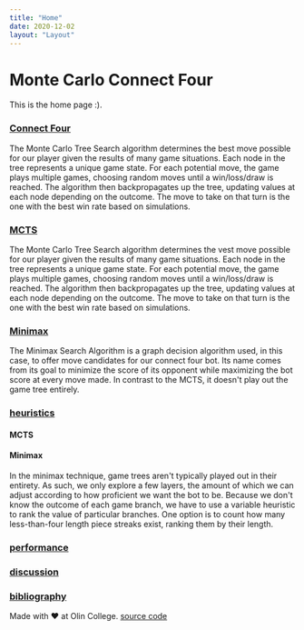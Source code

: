 ```yaml
---
title: "Home"
date: 2020-12-02
layout: "Layout"
---
```


# Monte Carlo Connect Four

This is the home page :).

### [Connect Four](connect-four/index.md)
 The Monte Carlo Tree Search algorithm determines the best move possible for our player given the results of many game situations. Each node in the tree represents a unique game state. For each potential move, the game plays multiple games, choosing random moves until a win/loss/draw is reached. The algorithm then backpropagates up the tree, updating values at each node depending on the outcome. The move to take on that turn is the one with the best win rate based on simulations.
### [MCTS](mcts/index.md)
The Monte Carlo Tree Search algorithm determines the vest move possible for our player given the results of many game situations. Each node in the tree represents a unique game state. For each potential move, the game plays multiple games, choosing random moves until a win/loss/draw is reached. The algorithm then backpropagates up the tree, updating values at each node depending on the outcome. The move to take on that turn is the one with the best win rate based on simulations.
### [Minimax](minimax/index.md)
The Minimax Search Algorithm is a graph decision algorithm used, in this case, to offer move candidates for our connect four bot. Its name comes from its goal to minimize the score of its opponent while maximizing the bot score at every move made. In contrast to the MCTS, it doesn't play out the game tree entirely. 
### [heuristics](heuristics/index.md)
#### MCTS
#### Minimax
In the minimax technique, game trees aren't typically played out in their entirety. As such, we only explore a few layers, the amount of which we can adjust according to how proficient we want the bot to be. Because we don't know the outcome of each game branch, we have to use a variable heuristic to rank the value of particular branches. One option is to count how many less-than-four length piece streaks exist, ranking them by their length.
### [performance](performance/index.md)
### [discussion](discussion/index.md)
### [bibliography](bibliography/index.md)

Made with ❤️ at Olin College. [source code](https://github.com/sdaitzman/MonteCarloConnoctFour)
